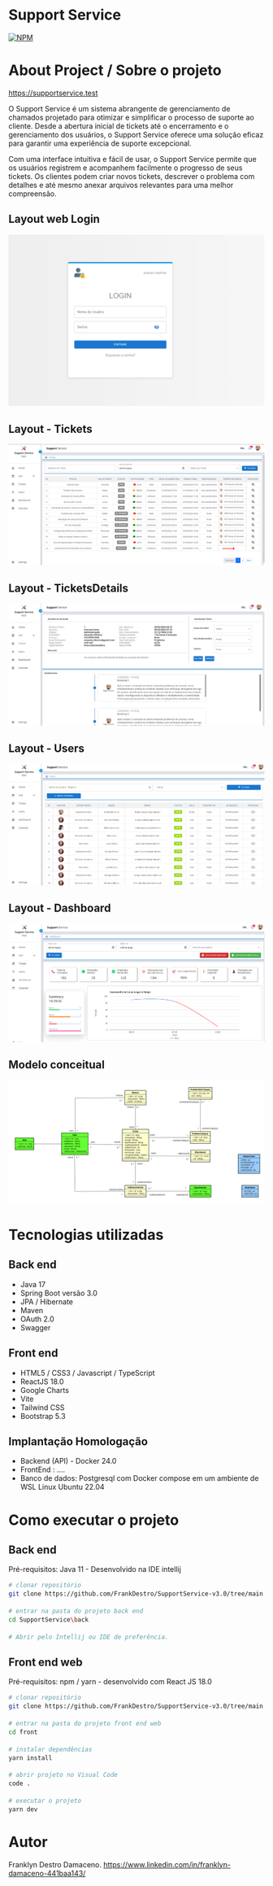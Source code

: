 # Support Service
[![NPM](https://img.shields.io/npm/l/react)](https://github.com/FrankDestro/SupportService-v3.0?tab=MIT-1-ov-file) 

# About Project / Sobre o projeto

https://supportservice.test

O Support Service é um sistema abrangente de gerenciamento de chamados projetado para otimizar e simplificar o processo de suporte ao cliente. Desde a abertura inicial de tickets até o encerramento e o gerenciamento dos usuários, o Support Service oferece uma solução eficaz para garantir uma experiência de suporte excepcional.

Com uma interface intuitiva e fácil de usar, o Support Service permite que os usuários registrem e acompanhem facilmente o progresso de seus tickets. Os clientes podem criar novos tickets, descrever o problema com detalhes e até mesmo anexar arquivos relevantes para uma melhor compreensão.

## Layout web Login
![Login](https://github.com/FrankDestro/Imagens-Readme/blob/main/login.png)

## Layout - Tickets
![tickets](https://github.com/FrankDestro/Imagens-Readme/blob/main/tickets.png)

## Layout - TicketsDetails
![ticketsDetails](https://github.com/FrankDestro/Imagens-Readme/blob/main/detailstickets.png)

## Layout - Users
![users](https://github.com/FrankDestro/Imagens-Readme/blob/main/users.png)

## Layout - Dashboard
![dashboard](https://github.com/FrankDestro/Imagens-Readme/blob/main/dashboard.png)

## Modelo conceitual

![Modelo Conceitual](https://github.com/FrankDestro/Imagens-Readme/blob/main/modeloconceitualk.png)

# Tecnologias utilizadas
## Back end
- Java 17
- Spring Boot versão 3.0
- JPA / Hibernate
- Maven
- OAuth 2.0
- Swagger
## Front end
- HTML5 / CSS3 / Javascript / TypeScript
- ReactJS 18.0
- Google Charts
- Vite
- Tailwind CSS
- Bootstrap 5.3
## Implantação Homologação 
- Backend (API) - Docker 24.0
- FrontEnd : ....
- Banco de dados: Postgresql com Docker compose em um ambiente de WSL Linux Ubuntu 22.04

# Como executar o projeto

## Back end
Pré-requisitos: Java 11 - Desenvolvido na IDE intellij

```bash
# clonar repositório
git clone https://github.com/FrankDestro/SupportService-v3.0/tree/main

# entrar na pasta do projeto back end
cd SupportService\back

# Abrir pelo Intellij ou IDE de preferência.
```

## Front end web
Pré-requisitos: npm / yarn - desenvolvido com React JS 18.0

```bash
# clonar repositório
git clone https://github.com/FrankDestro/SupportService-v3.0/tree/main

# entrar na pasta do projeto front end web
cd front

# instalar dependências
yarn install

# abrir projeto no Visual Code 
code . 

# executar o projeto
yarn dev 
```

# Autor

Franklyn Destro Damaceno.
https://www.linkedin.com/in/franklyn-damaceno-441baa143/

